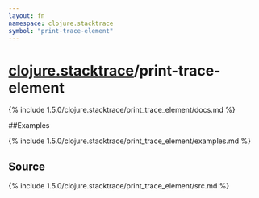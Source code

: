 ```yaml
---
layout: fn
namespace: clojure.stacktrace
symbol: "print-trace-element"
---
```


# [clojure.stacktrace](../)/print-trace-element

{% include 1.5.0/clojure.stacktrace/print_trace_element/docs.md %}

##Examples

{% include 1.5.0/clojure.stacktrace/print_trace_element/examples.md %}
## Source
{% include 1.5.0/clojure.stacktrace/print_trace_element/src.md %}

